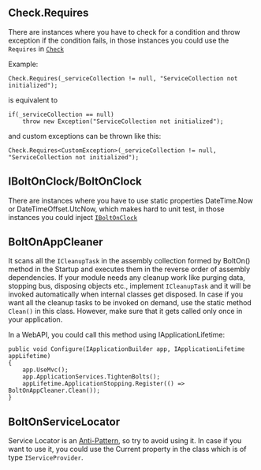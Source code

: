 Check.Requires
--------------
There are instances where you have to check for a condition and throw exception if the condition fails, in those instances you could use the `Requires` in  [`Check`](https://github.com/gokulm/BoltOn/blob/master/src/BoltOn/Utilities/Check.cs)

Example:

    Check.Requires(_serviceCollection != null, "ServiceCollection not initialized"); 

is equivalent to

    if(_serviceCollection == null)
        throw new Exception("ServiceCollection not initialized");

and custom exceptions can be thrown like this:

    Check.Requires<CustomException>(_serviceCollection != null, "ServiceCollection not initialized"); 

IBoltOnClock/BoltOnClock
------------------------
There are instances where you have to use static properties DateTime.Now or DateTimeOffset.UtcNow, which makes hard to unit test, in those instances you could inject [`IBoltOnClock`](https://github.com/gokulm/BoltOn/blob/master/src/BoltOn/Utilities/BoltOnClock.cs)

BoltOnAppCleaner
----------------
It scans all the `ICleanupTask` in the assembly collection formed by BoltOn() method in the Startup and executes them in the reverse order of assembly dependencies. If your module needs any cleanup work like purging data, stopping bus, disposing objects etc., implement `ICleanupTask` and it will be invoked automatically when internal classes get disposed. In case if you want all the cleanup tasks to be invoked on demand, use the static method `Clean()` in this class. However, make sure that it gets called only once in your application.

In a WebAPI, you could call this method using IApplicationLifetime:

    public void Configure(IApplicationBuilder app, IApplicationLifetime appLifetime)
    {
        app.UseMvc();
        app.ApplicationServices.TightenBolts();
        appLifetime.ApplicationStopping.Register(() => BoltOnAppCleaner.Clean());
    }

BoltOnServiceLocator
--------------------
Service Locator is an [Anti-Pattern](https://blog.ploeh.dk/2010/02/03/ServiceLocatorisanAnti-Pattern/), so try to avoid using it. In case if you want to use it, you could use the Current property in the class which is of type `IServiceProvider`.
